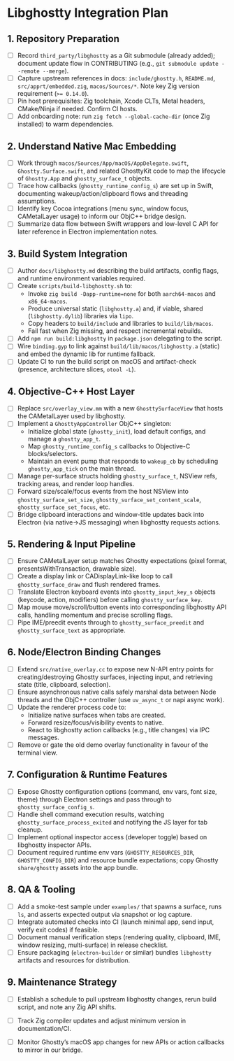 # Libghostty Integration Plan

## 1. Repository Preparation
- [ ] Record `third_party/libghostty` as a Git submodule (already added); document update flow in CONTRIBUTING (e.g., `git submodule update --remote --merge`).
- [ ] Capture upstream references in docs: `include/ghostty.h`, `README.md`, `src/apprt/embedded.zig`, `macos/Sources/*`. Note key Zig version requirement (`>= 0.14.0`).
- [ ] Pin host prerequisites: Zig toolchain, Xcode CLTs, Metal headers, CMake/Ninja if needed. Confirm CI hosts.
- [ ] Add onboarding note: run `zig fetch --global-cache-dir` (once Zig installed) to warm dependencies.

## 2. Understand Native Mac Embedding
- [ ] Work through `macos/Sources/App/macOS/AppDelegate.swift`, `Ghostty.Surface.swift`, and related GhosttyKit code to map the lifecycle of `Ghostty.App` and `ghostty_surface_t` objects.
- [ ] Trace how callbacks (`ghostty_runtime_config_s`) are set up in Swift, documenting wakeup/action/clipboard flows and threading assumptions.
- [ ] Identify key Cocoa integrations (menu sync, window focus, CAMetalLayer usage) to inform our ObjC++ bridge design.
- [ ] Summarize data flow between Swift wrappers and low-level C API for later reference in Electron implementation notes.

## 3. Build System Integration
- [ ] Author `docs/libghostty.md` describing the build artifacts, config flags, and runtime environment variables required.
- [ ] Create `scripts/build-libghostty.sh` to:
  - Invoke `zig build -Dapp-runtime=none` for both `aarch64-macos` and `x86_64-macos`.
  - Produce universal static (`libghostty.a`) and, if viable, shared (`libghostty.dylib`) libraries via `lipo`.
  - Copy headers to `build/include` and libraries to `build/lib/macos`.
  - Fail fast when Zig missing, and respect incremental rebuilds.
- [ ] Add `npm run build:libghostty` in `package.json` delegating to the script.
- [ ] Wire `binding.gyp` to link against `build/lib/macos/libghostty.a` (static) and embed the dynamic lib for runtime fallback.
- [ ] Update CI to run the build script on macOS and artifact-check (presence, architecture slices, `otool -L`).

## 4. Objective-C++ Host Layer
- [ ] Replace `src/overlay_view.mm` with a new `GhosttySurfaceView` that hosts the CAMetalLayer used by libghostty.
- [ ] Implement a `GhosttyAppController` ObjC++ singleton:
  - Initialize global state (`ghostty_init`), load default configs, and manage a `ghostty_app_t`.
  - Map `ghostty_runtime_config_s` callbacks to Objective-C blocks/selectors.
  - Maintain an event pump that responds to `wakeup_cb` by scheduling `ghostty_app_tick` on the main thread.
- [ ] Manage per-surface structs holding `ghostty_surface_t`, NSView refs, tracking areas, and render loop handles.
- [ ] Forward size/scale/focus events from the host NSView into `ghostty_surface_set_size`, `ghostty_surface_set_content_scale`, `ghostty_surface_set_focus`, etc.
- [ ] Bridge clipboard interactions and window-title updates back into Electron (via native->JS messaging) when libghostty requests actions.

## 5. Rendering & Input Pipeline
- [ ] Ensure CAMetalLayer setup matches Ghostty expectations (pixel format, presentsWithTransaction, drawable size).
- [ ] Create a display link or CADisplayLink-like loop to call `ghostty_surface_draw` and flush rendered frames.
- [ ] Translate Electron keyboard events into `ghostty_input_key_s` objects (keycode, action, modifiers) before calling `ghostty_surface_key`.
- [ ] Map mouse move/scroll/button events into corresponding libghostty API calls, handling momentum and precise scrolling flags.
- [ ] Pipe IME/preedit events through to `ghostty_surface_preedit` and `ghostty_surface_text` as appropriate.

## 6. Node/Electron Binding Changes
- [ ] Extend `src/native_overlay.cc` to expose new N-API entry points for creating/destroying Ghostty surfaces, injecting input, and retrieving state (title, clipboard, selection).
- [ ] Ensure asynchronous native calls safely marshal data between Node threads and the ObjC++ controller (use `uv_async_t` or napi async work).
- [ ] Update the renderer process code to:
  - Initialize native surfaces when tabs are created.
  - Forward resize/focus/visibility events to native.
  - React to libghostty action callbacks (e.g., title changes) via IPC messages.
- [ ] Remove or gate the old demo overlay functionality in favour of the terminal view.

## 7. Configuration & Runtime Features
- [ ] Expose Ghostty configuration options (command, env vars, font size, theme) through Electron settings and pass through to `ghostty_surface_config_s`.
- [ ] Handle shell command execution results, watching `ghostty_surface_process_exited` and notifying the JS layer for tab cleanup.
- [ ] Implement optional inspector access (developer toggle) based on libghostty inspector APIs.
- [ ] Document required runtime env vars (`GHOSTTY_RESOURCES_DIR`, `GHOSTTY_CONFIG_DIR`) and resource bundle expectations; copy Ghostty `share/ghostty` assets into the app bundle.

## 8. QA & Tooling
- [ ] Add a smoke-test sample under `examples/` that spawns a surface, runs `ls`, and asserts expected output via snapshot or log capture.
- [ ] Integrate automated checks into CI (launch minimal app, send input, verify exit codes) if feasible.
- [ ] Document manual verification steps (rendering quality, clipboard, IME, window resizing, multi-surface) in release checklist.
- [ ] Ensure packaging (`electron-builder` or similar) bundles `libghostty` artifacts and resources for distribution.

## 9. Maintenance Strategy
- [ ] Establish a schedule to pull upstream libghostty changes, rerun build script, and note any Zig API shifts.
- [ ] Track Zig compiler updates and adjust minimum version in documentation/CI.
- [ ] Monitor Ghostty’s macOS app changes for new APIs or action callbacks to mirror in our bridge.

